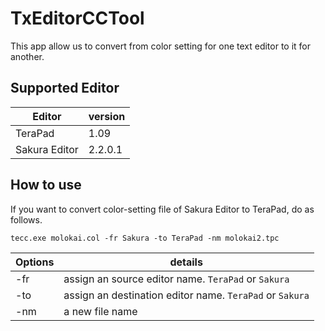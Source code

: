 # TxEditorCCTool
This app allow us to convert from color setting for one text editor to it for another.

## Supported Editor
|Editor|version|
|-------|------|
|TeraPad|1.09|
|Sakura Editor|2.2.0.1|

## How to use
If you want to convert color-setting file of Sakura Editor to TeraPad, do as follows.
```shell
tecc.exe molokai.col -fr Sakura -to TeraPad -nm molokai2.tpc
````
|Options|details|
|---|---|
|-fr|assign an source editor name. `TeraPad` or `Sakura`|
|-to|assign an destination editor name. `TeraPad` or `Sakura`|
|-nm|a new file name|
